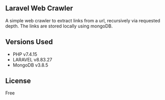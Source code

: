 
## Laravel Web Crawler

A simple web crawler to extract links from a url, recursively via requested depth.
The links are stored locally using mongoDB.

## Versions Used

- PHP v7.4.15
- LARAVEL v8.83.27
- MongoDB v3.8.5

## License

Free
